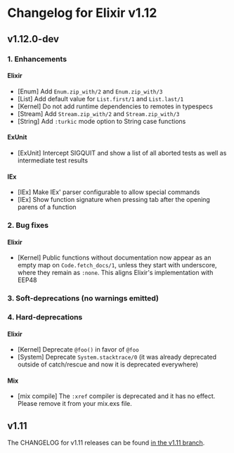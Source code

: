 # Changelog for Elixir v1.12

## v1.12.0-dev

### 1. Enhancements

#### Elixir

  * [Enum] Add `Enum.zip_with/2` and `Enum.zip_with/3`
  * [List] Add default value for `List.first/1` and `List.last/1`
  * [Kernel] Do not add runtime dependencies to remotes in typespecs
  * [Stream] Add `Stream.zip_with/2` and `Stream.zip_with/3`
  * [String] Add `:turkic` mode option to String case functions

#### ExUnit

  * [ExUnit] Intercept SIGQUIT and show a list of all aborted tests as well as intermediate test results

#### IEx

  * [IEx] Make IEx' parser configurable to allow special commands
  * [IEx] Show function signature when pressing tab after the opening parens of a function

### 2. Bug fixes

#### Elixir

  * [Kernel] Public functions without documentation now appear as an empty map on `Code.fetch_docs/1`, unless they start with underscore, where they remain as `:none`. This aligns Elixir's implementation with EEP48

### 3. Soft-deprecations (no warnings emitted)

### 4. Hard-deprecations

#### Elixir

  * [Kernel] Deprecate `@foo()` in favor of `@foo`
  * [System] Deprecate `System.stacktrace/0` (it was already deprecated outside of catch/rescue and now it is deprecated everywhere)

#### Mix

  * [mix compile] The `:xref` compiler is deprecated and it has no effect. Please remove it from your mix.exs file.

## v1.11

The CHANGELOG for v1.11 releases can be found [in the v1.11 branch](https://github.com/elixir-lang/elixir/blob/v1.11/CHANGELOG.md).

